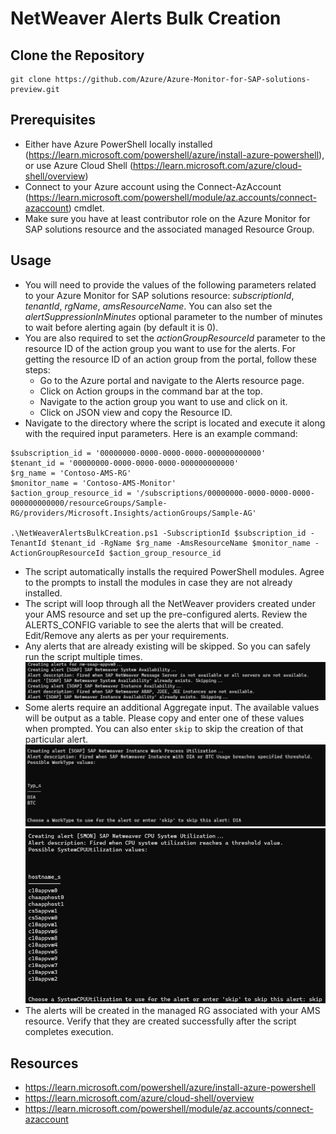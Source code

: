 # **NetWeaver Alerts Bulk Creation**

## Clone the Repository

```shell
git clone https://github.com/Azure/Azure-Monitor-for-SAP-solutions-preview.git
```

## Prerequisites
- Either have Azure PowerShell locally installed (https://learn.microsoft.com/powershell/azure/install-azure-powershell), or use Azure Cloud Shell (https://learn.microsoft.com/azure/cloud-shell/overview)
- Connect to your Azure account using the Connect-AzAccount (https://learn.microsoft.com/powershell/module/az.accounts/connect-azaccount) cmdlet.
- Make sure you have at least contributor role on the Azure Monitor for SAP solutions resource and the associated managed Resource Group.

## Usage
- You will need to provide the values of the following parameters related to your Azure Monitor for SAP solutions resource: *subscriptionId*, *tenantId*, *rgName*, *amsResourceName*. You can also set the *alertSuppressionInMinutes* optional parameter to the number of minutes to wait before alerting again (by default it is 0).
- You are also required to set the *actionGroupResourceId* parameter to the resource ID of the action group you want to use for the alerts. For getting the resource ID of an action group from the portal, follow these steps:
    - Go to the Azure portal and navigate to the Alerts resource page.
    - Click on Action groups in the command bar at the top.
    - Navigate to the action group you want to use and click on it.
    - Click on JSON view and copy the Resource ID.
- Navigate to the directory where the script is located and execute it along with the required input parameters. Here is an example command:
```
$subscription_id = '00000000-0000-0000-0000-000000000000'
$tenant_id = '00000000-0000-0000-0000-000000000000'
$rg_name = 'Contoso-AMS-RG'
$monitor_name = 'Contoso-AMS-Monitor'
$action_group_resource_id = '/subscriptions/00000000-0000-0000-0000-000000000000/resourceGroups/Sample-RG/providers/Microsoft.Insights/actionGroups/Sample-AG'

.\NetWeaverAlertsBulkCreation.ps1 -SubscriptionId $subscription_id -TenantId $tenant_id -RgName $rg_name -AmsResourceName $monitor_name -ActionGroupResourceId $action_group_resource_id
```
- The script automatically installs the required PowerShell modules. Agree to the prompts to install the modules in case they are not already installed.
- The script will loop through all the NetWeaver providers created under your AMS resource and set up the pre-configured alerts. Review the ALERTS_CONFIG variable to see the alerts that will be created. Edit/Remove any alerts as per your requirements.
- Any alerts that are already existing will be skipped. So you can safely run the script multiple times.
![Alert already exists](media/alertAlreadyExists.png)
- Some alerts require an additional Aggregate input. The available values will be output as a table. Please copy and enter one of these values when prompted. You can also enter `skip` to skip the creation of that particular alert.
![Aggregate input](media/aggregateInput.png)
![Skip alert](media/aggregateSkip.png)
- The alerts will be created in the managed RG associated with your AMS resource. Verify that they are created successfully after the script completes execution.

## Resources
- https://learn.microsoft.com/powershell/azure/install-azure-powershell
- https://learn.microsoft.com/azure/cloud-shell/overview
- https://learn.microsoft.com/powershell/module/az.accounts/connect-azaccount
